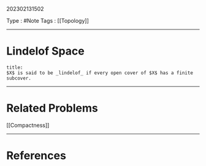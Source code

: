202302131502

Type : #Note
Tags : [[Topology]]

---
# Lindelof Space
```ad-note
title:
$X$ is said to be _lindelof_ if every open cover of $X$ has a finite subcover.
```

---
# Related Problems
[[Compactness]]

---
# References
